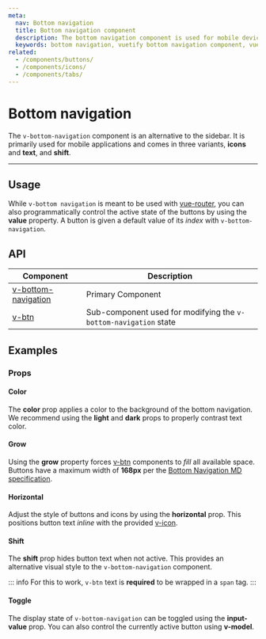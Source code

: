 ```yaml
---
meta:
  nav: Bottom navigation
  title: Bottom navigation component
  description: The bottom navigation component is used for mobile devices and acts as the primary navigation for your application.
  keywords: bottom navigation, vuetify bottom navigation component, vue bottom navigation component
related:
  - /components/buttons/
  - /components/icons/
  - /components/tabs/
---
```


# Bottom navigation

The `v-bottom-navigation` component is an alternative to the sidebar. It is primarily used for mobile applications and comes in three variants, **icons** and **text**, and **shift**.

----

## Usage

While `v-bottom navigation` is meant to be used with [vue-router](https://router.vuejs.org/), you can also programmatically control the active state of the buttons by using the **value** property. A button is given a default value of its _index_ with `v-bottom-navigation`.

<usage name="v-bottom-navigation" />

<entry />

## API

| Component | Description |
| - | - |
| [v-bottom-navigation](/api/v-bottom-navigation/) | Primary Component |
| [v-btn](/api/v-btn/) | Sub-component used for modifying the `v-bottom-navigation` state |

<api-inline hide-links />

## Examples

### Props

#### Color

The **color** prop applies a color to the background of the bottom navigation. We recommend using the **light** and **dark** props to properly contrast text color.

<example file="v-bottom-navigation/prop-color" />

#### Grow

Using the **grow** property forces [v-btn](/components/buttons/) components to _fill_ all available space. Buttons have a maximum width of **168px** per the [Bottom Navigation MD specification](https://material.io/components/bottom-navigation#specs).

<example file="v-bottom-navigation/prop-grow" />

<!-- TODO: Fix this example when scrolling techniques is implemented
#### Hide on scroll

The `v-bottom-navigation` component hides when *scrolling up* when using the **hide-on-scroll** property. This is similar to the [scrolling techniques](https://material.io/archive/guidelines/patterns/scrolling-techniques.html) that are supported in [v-app-bar](/components/app-bars/). In the following example, scroll *up and down* to see this behavior.

<example file="v-bottom-navigation/prop-hide-on-scroll" />
-->

#### Horizontal

Adjust the style of buttons and icons by using the **horizontal** prop. This positions button text *inline* with the provided [v-icon](/components/icons/).

<example file="v-bottom-navigation/prop-horizontal" />

<!-- TODO: Fix this example when scrolling techniques is implemented
#### Scroll threshold

Modify the **scroll-threshold** property to increase the distance a user must scroll before the `v-bottom-navigation` is hidden.

<example file="v-bottom-navigation/prop-scroll-threshold" />
-->

#### Shift

The **shift** prop hides button text when not active. This provides an alternative visual style to the `v-bottom-navigation` component.

::: info
  For this to work, `v-btn` text is **required** to be wrapped in a `span` tag.
:::

<example file="v-bottom-navigation/prop-shift" />

#### Toggle

The display state of `v-bottom-navigation` can be toggled using the **input-value** prop. You can also control the currently active button using **v-model**.

<example file="v-bottom-navigation/prop-toggle" />
